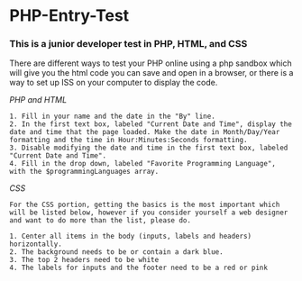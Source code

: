 # PHP-Entry-Test
### This is a junior developer test in PHP, HTML, and CSS

There are different ways to test your PHP online using a php sandbox which will give you the html code you can save and open in a browser, or there is a way to set up ISS on your computer to display the code. 

*PHP and HTML*

	1. Fill in your name and the date in the "By" line.
	2. In the first text box, labeled "Current Date and Time", display the date and time that the page loaded. Make the date in Month/Day/Year formatting and the time in Hour:Minutes:Seconds formatting.
	3. Disable modifying the date and time in the first text box, labeled "Current Date and Time". 
	4. Fill in the drop down, labeled "Favorite Programming Language", with the $programmingLanguages array.
	
*CSS*

	For the CSS portion, getting the basics is the most important which will be listed below, however if you consider yourself a web designer and want to do more than the list, please do.  

	1. Center all items in the body (inputs, labels and headers) horizontally.
	2. The background needs to be or contain a dark blue.
	3. The top 2 headers need to be white
	4. The labels for inputs and the footer need to be a red or pink
